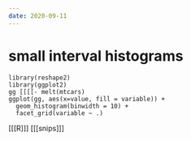 ```yaml
---
date: 2020-09-11
---
```


# small interval histograms

	library(reshape2)
	library(ggplot2)
	gg [[[[- melt(mtcars)
	ggplot(gg, aes(x=value, fill = variable)) +
	  geom_histogram(binwidth = 10) +
	  facet_grid(variable ~ .)

[[[R]]]
[[[snips]]]


